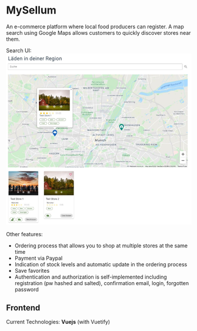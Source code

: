 # MySellum

An e-commerce platform where local food producers can register. A map search using Google Maps allows customers to quickly discover stores near them.

Search UI:
![mysellum search ui](https://github.com/robker92/mysellum-frontend/blob/master/readme-search-ui.jpg)

Other features:
- Ordering process that allows you to shop at multiple stores at the same time
- Payment via Paypal
- Indication of stock levels and automatic update in the ordering process
- Save favorites
- Authentication and authorization is self-implemented including registration (pw hashed and salted), confirmation email, login, forgotten password


## Frontend
Current Technologies: **Vuejs** (with Vuetify)
